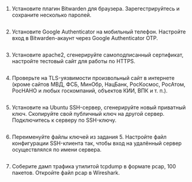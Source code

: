 1. Установите плагин Bitwarden для браузера. Зарегестрируйтесь и сохраните несколько паролей.

```
```

2. Установите Google Authenticator на мобильный телефон. Настройте вход в Bitwarden-акаунт через Google Authenticator OTP.

```
```

3. Установите apache2, сгенерируйте самоподписанный сертификат, настройте тестовый сайт для работы по HTTPS.

```
```

4. Проверьте на TLS-уязвимости произвольный сайт в интернете (кроме сайтов МВД, ФСБ, МинОбр, НацБанк, РосКосмос, РосАтом, РосНАНО и любых госкомпаний, объектов КИИ, ВПК и т. п.).

```
```

5. Установите на Ubuntu SSH-сервер, сгенерируйте новый приватный ключ. Скопируйте свой публичный ключ на другой сервер. Подключитесь к серверу по SSH-ключу.

```
```

6. Переименуйте файлы ключей из задания 5. Настройте файл конфигурации SSH-клиента так, чтобы вход на удалённый сервер осуществлялся по имени сервера.

```
```

7. Соберите дамп трафика утилитой tcpdump в формате pcap, 100 пакетов. Откройте файл pcap в Wireshark.

```
```
